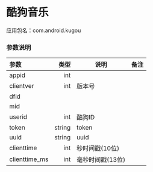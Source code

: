 # 酷狗音乐
应用包名：com.android.kugou

### 参数说明

| 参数 | 类型 | 说明 | 备注 |
| :--- | ---: | --- | --- |
| appid | int |
| clientver | int | 版本号 |
| dfid |
| mid |
| userid | int | 酷狗ID |
| token | string | token |
| uuid | string | uuid |
| clienttime | int | 秒时间戳(10位) |
| clienttime_ms | int | 毫秒时间戳(13位) |
